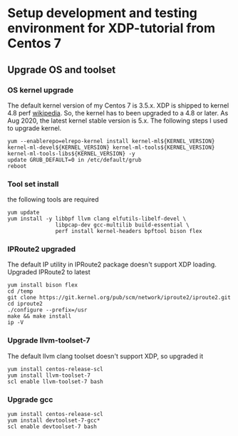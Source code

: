 # Setup development and testing environment for XDP-tutorial from Centos 7

## Upgrade OS and toolset
### OS kernel upgrade
The default kernel version of my Centos 7 is 3.5.x.
XDP is shipped to kernel 4.8 perf [wikipedia](https://en.wikipedia.org/wiki/Express_Data_Path).
So, the kernel has to been upgraded to a 4.8 or later.
As Aug 2020, the latest kernel stable version is 5.x. The following steps I used to upgrade kernel.
```
yum --enablerepo=elrepo-kernel install kernel-ml${KERNEL_VERSION} kernel-ml-devel${KERNEL_VERSION} kernel-ml-tools${KERNEL_VERSION} kernel-ml-tools-libs${KERNEL_VERSION} -y   
update GRUB_DEFAULT=0 in /etc/default/grub
reboot
```

### Tool set install
the following tools are required
```
yum update
yum install -y libbpf llvm clang elfutils-libelf-devel \
               libpcap-dev gcc-multilib build-essential \
               perf install kernel-headers bpftool bison flex
```


### IPRoute2 upgraded
The default IP utility in IPRoute2 package doesn't support XDP loading.
Upgraded IPRoute2 to latest
```
yum install bison flex
cd /temp
git clone https://git.kernel.org/pub/scm/network/iproute2/iproute2.git
cd iproute2
./configure --prefix=/usr
make && make install
ip -V
```

### Upgrade llvm-toolset-7
The default llvm clang toolset doesn't support XDP, so upgraded it
```
yum install centos-release-scl
yum install llvm-toolset-7
scl enable llvm-toolset-7 bash
```

### Upgrade gcc
```
yum install centos-release-scl
yum install devtoolset-7-gcc*
scl enable devtoolset-7 bash
```
